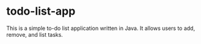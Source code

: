 # todo-list-app
This is a simple to-do list application written in Java. It allows users to add, remove, and list tasks.
